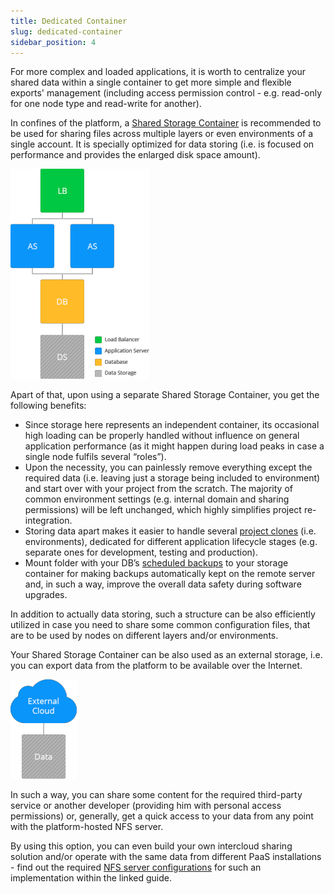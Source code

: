 ```yaml
---
title: Dedicated Container
slug: dedicated-container
sidebar_position: 4
---
```


<!-- ## Dedicated Storage Container -->

For more complex and loaded applications, it is worth to centralize your shared data within a single container to get more simple and flexible exports' management (including access permission control - e.g. read-only for one node type and read-write for another).

In confines of the platform, a [Shared Storage Container](https://cloudmydc.com/) is recommended to be used for sharing files across multiple layers or even environments of a single account. It is specially optimized for data storing (i.e. is focused on performance and provides the enlarged disk space amount).

<div style={{
    display:'flex',
    justifyContent: 'center',
    margin: '0 0 1rem 0'
}}>

![Locale Dropdown](./img/DedicatedContainer/01-dedicated-container-storage.png)

</div>

Apart of that, upon using a separate Shared Storage Container, you get the following benefits:

- Since storage here represents an independent container, its occasional high loading can be properly handled without influence on general application performance (as it might happen during load peaks in case a single node fulfils several “roles”).
- Upon the necessity, you can painlessly remove everything except the required data (i.e. leaving just a storage being included to environment) and start over with your project from the scratch. The majority of common environment settings (e.g. internal domain and sharing permissions) will be left unchanged, which highly simplifies project re-integration.
- Storing data apart makes it easier to handle several [project clones](https://cloudmydc.com/) (i.e. environments), dedicated for different application lifecycle stages (e.g. separate ones for development, testing and production).
- Mount folder with your DB’s [scheduled backups](https://cloudmydc.com/) to your storage container for making backups automatically kept on the remote server and, in such a way, improve the overall data safety during software upgrades.

In addition to actually data storing, such a structure can be also efficiently utilized in case you need to share some common configuration files, that are to be used by nodes on different layers and/or environments.

Your Shared Storage Container can be also used as an external storage, i.e. you can export data from the platform to be available over the Internet.

<div style={{
    display:'flex',
    justifyContent: 'center',
    margin: '0 0 1rem 0'
}}>

![Locale Dropdown](./img/DedicatedContainer/02-export-data-from-platform.png)

</div>

In such a way, you can share some content for the required third-party service or another developer (providing him with personal access permissions) or, generally, get a quick access to your data from any point with the platform-hosted NFS server.

By using this option, you can even build your own intercloud sharing solution and/or operate with the same data from different PaaS installations - find out the required [NFS server configurations](https://cloudmydc.com/) for such an implementation within the linked guide.
